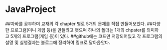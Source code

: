 # JavaProject
##자바를 공부하며 교재의 각 chapter 별로 5개의 문제를 직접 만들어보았다. 
##다양한 프로그램(미니 게임 등)을 만들려고 햇으며 하나의 폴더는 1개의 chpater를 의미하고 5개의 프로그램(게임 등)이 있다. 
##github에는 코드만 저장되어있고 각 프로그램의 설명 및 실행결과는 블로그에 정리하여 링크로 달아옪앗다. 
